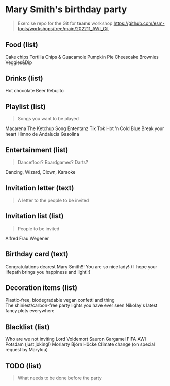 # Mary Smith's birthday party
> Exercise repo for the Git for **teams** workshop https://github.com/esm-tools/workshops/tree/main/202211_AWI_Git

## Food (list)
Cake
chips
Tortilla Chips & Guacamole 
Pumpkin Pie Cheescake
Brownies
Veggies&Dip


## Drinks (list)
Hot chocolate
Beer
Rebujito

## Playlist (list)
> Songs you want to be played

Macarena
The Ketchup Song
Ententanz
Tik Tok
Hot 'n Cold
Blue
Break your heart
Himno de Andalucia
Gasolina

## Entertainment (list)
> Dancefloor? Boardgames? Darts?

Dancing, Wizard, Clown, Karaoke

## Invitation letter (text)
> A letter to the people to be invited


## Invitation list (list)
> People to be invited

Alfred
Frau Wegener


## Birthday card (text)
Congratulations dearest Mary Smith!!!
You are so nice lady!:) I hope your lifepath brings you happiness and light!:) 


## Decoration items (list)
Plastic-free, biodegradable vegan confetti and thing  
The shiniest/carbon-free party lights you have ever seen
Nikolay's latest fancy plots everywhere 

## Blacklist (list)

Who are we not inviting
Lord Voldemort
Sauron
Gargamel
FIFA
AWI Potsdam (just joking!)
Moriarty
Björn Höcke
Climate change (on special request by Marylou)

## TODO (list)
> What needs to be done before the party


